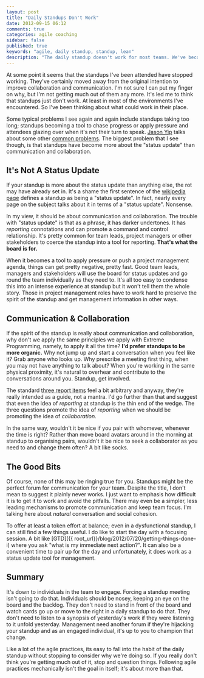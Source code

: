 ```yaml
---
layout: post
title: "Daily Standups Don't Work"
date: 2012-09-15 06:12
comments: true
categories: agile coaching
sidebar: false
published: true
keywords: "agile, daily standup, standup, lean"
description: "The daily standup doesn't work for most teams. We've become brow beaten to mechanically go through the motions and we've stopped asking 'why are we doing this?'"
---
```


At some point it seems that the standups I've been attended have stopped working. They've certainly moved away from the original intention to improve collaboration and communication. I'm not sure I can put my finger on why, but I'm not getting much out of them any more. It's led me to think that standups just don't work. At least in most of the environments I've encountered. So I've been thinking about what could work in their place.

<!-- more -->

Some typical problems I see again and again include standups taking too long; standups becoming a tool to chase progress or apply pressure and attendees glazing over when it's not their turn to speak. [Jason Yip](http://jchyip.blogspot.co.uk/) talks about some other [common problems](http://martinfowler.com/articles/itsNotJustStandingUp.html#HowDoWeKnowWhenAStand-upIsGoingPoorly). The biggest problem that I see though, is that standups have become more about the "status update" than communication and collaboration.


## It's Not A Status Update

If your standup is more about the status update than anything else, the rot may have already set in. It's a shame  the first sentence of the [wikipedia page](https://en.wikipedia.org/wiki/Stand-up_meeting) defines a standup as being a "status update". In fact, nearly every page on the subject talks about it in terms of a "status update". Nonsense.

In my view, it should be about communication and collaboration. The trouble with "status update" is that as a phrase, it has darker undertones. It has _reporting_ connotations and can promote a command and control relationship. It's pretty common for team leads, project managers or other stakeholders to coerce the standup into a tool for reporting. __That's what the board is for.__

When it becomes a tool to apply pressure or push a project management agenda, things can get pretty negative, pretty fast. Good team leads, managers and stakeholders will use the board for status updates and go round the team individually as they need to. It's all too easy to condense this into an intense experience at standup but it won't tell them the whole story. Those in project management roles have to work hard to preserve the spirit of the standup and get management information in other ways.


## Communication & Collaboration

If the spirit of the standup is really about communication and collaboration, why don't we apply the same principles we apply with Extreme Programming, namely, to apply it all the time? __I'd prefer standups to be more organic.__ Why not jump up and start a conversation when you feel like it? Grab anyone who looks up. Why prescribe a meeting first thing, when you may not have anything to talk about? When you're working in the same physical proximity, it's natural to overhear and contribute to the conversations around you. Standup, get involved.

The standard [three report items](http://www.extremeprogramming.org/rules/standupmeeting.html) feel a bit arbitrary and anyway, they're really intended as a guide, not a mantra. I'd go further than that and suggest that even the idea of _reporting_ at standup is the thin end of the wedge. The three questions promote the idea of _reporting_ when we should be promoting the idea of _collaboration_.

In the same way, wouldn't it be nice if you pair with whomever, whenever the time is right? Rather than move board avatars around in the morning at standup to organising pairs, wouldn't it be nice to seek a collaborator as you need to and change them often? A bit like socks.


## The Good Bits

Of course, none of this may be ringing true for you. Standups might be the perfect forum for communication for your team. Despite the title, I don't mean to suggest it plainly never works. I just want to emphasis how difficult it is to get it to work and avoid the pitfalls. There may even be a simpler, less leading mechanisms to promote communication and keep team focus. I'm talking here about _natural_ conversation and social cohesion.

To offer at least a token effort at balance; even in a dysfunctional standup, I can still find a few things useful. I do like to start the day with a focusing session. A bit like [GTD]({{ root_url}}/blog/2012/07/20/getting-things-done-i) where you ask "what is my immediate next action?". It can also be a convenient time to pair up for the day and unfortunately, it does work as a status update tool for management.


## Summary

It's down to individuals in the team to engage. Forcing a standup meeting isn't going to do that. Individuals should be nosey, keeping an eye on the board and the backlog. They don't need to stand in front of the board and watch cards go up or move to the right in a daily standup to do that. They don't need to listen to a synopsis of yesterday's work if they were listening to it unfold yesterday. Management need another forum if they're hijacking your standup and as an engaged individual, it's up to you to champion that change.

Like a lot of the agile practices, its easy to fall into the habit of the daily standup without stopping to consider why we're doing so. If you really don't think you're getting much out of it, stop and question things. Following agile practices mechanically isn't the goal in itself; it's about more than that.